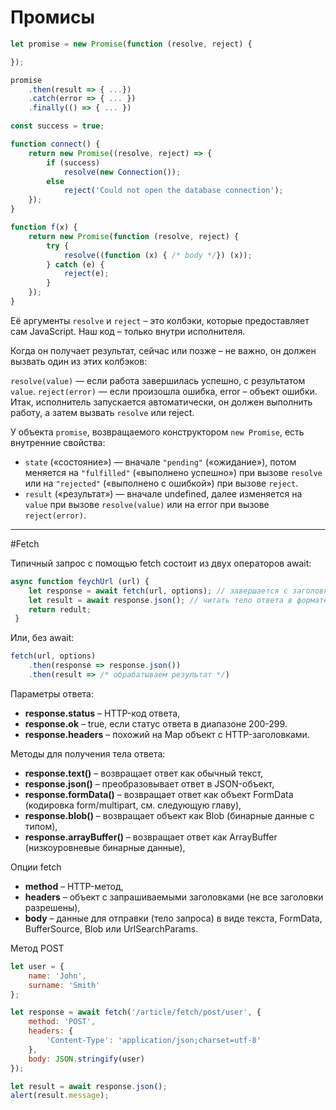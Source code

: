 # Промисы

```js
let promise = new Promise(function (resolve, reject) {

});

promise  
    .then(result => { ...})  
    .catch(error => { ... })  
    .finally(() => { ... })    
```


```js 
const success = true;

function connect() { 
    return new Promise((resolve, reject) => {
        if (success)
            resolve(new Connection()); 
        else               
            reject('Could not open the database connection');
    });
}
```

```js
function f(x) {
    return new Promise(function (resolve, reject) { 
        try {
            resolve((function (x) { /* body */}) (x));
        } catch (e) {
            reject(e);
        }
    });
}
```
  
Её аргументы `resolve` и `reject` – это колбэки, которые предоставляет сам JavaScript. Наш код – только внутри
исполнителя.

Когда он получает результат, сейчас или позже – не важно, он должен вызвать один из этих колбэков:

`resolve(value)` — если работа завершилась успешно, с результатом `value`. `reject(error)` — если произошла ошибка,
error – объект ошибки. Итак, исполнитель запускается автоматически, он должен выполнить работу, а затем
вызвать `resolve` или reject.

У объекта `promise`, возвращаемого конструктором `new Promise`, есть внутренние свойства:

* `state` («состояние») — вначале `"pending"` («ожидание»), потом меняется на `"fulfilled"` («выполнено успешно») при
  вызове `resolve` или на `"rejected"` («выполнено с ошибкой») при вызове `reject`.
* `result` («результат») — вначале undefined, далее изменяется на `value` при вызове `resolve(value)` или на error при вызове
  `reject(error)`.


___
#Fetch

Типичный запрос с помощью fetch состоит из двух операторов await:
```js
async function feychUrl (url) {
    let response = await fetch(url, options); // завершается с заголовками ответа   
    let result = await response.json(); // читать тело ответа в формате JSON   
    return redult;
 }
```

Или, без await:
```js
fetch(url, options) 
    .then(response => response.json())
    .then(result => /* обрабатываем результат */) 
```

Параметры ответа:

* **response.status** – HTTP-код ответа,
* **response.ok** – true, если статус ответа в диапазоне 200-299.
* **response.headers** – похожий на Map объект с HTTP-заголовками.

Методы для получения тела ответа:

* **response.text()** – возвращает ответ как обычный текст,
* **response.json()** – преобразовывает ответ в JSON-объект,
* **response.formData()** – возвращает ответ как объект FormData (кодировка form/multipart, см. следующую главу),
* **response.blob()** – возвращает объект как Blob (бинарные данные с типом),
* **response.arrayBuffer()** – возвращает ответ как ArrayBuffer (низкоуровневые бинарные данные),

Опции fetch

* **method** – HTTP-метод,
* **headers** – объект с запрашиваемыми заголовками (не все заголовки разрешены),
* **body** – данные для отправки (тело запроса) в виде текста, FormData, BufferSource, Blob или UrlSearchParams.


Метод POST
```js
let user = {
    name: 'John',
    surname: 'Smith'
};

let response = await fetch('/article/fetch/post/user', {
    method: 'POST',
    headers: {
        'Content-Type': 'application/json;charset=utf-8'
    },
    body: JSON.stringify(user)
});

let result = await response.json();
alert(result.message);
```